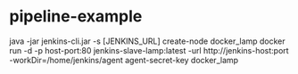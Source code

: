 # pipeline-example

java -jar jenkins-cli.jar -s [JENKINS_URL] create-node docker_lamp
docker run -d -p  host-port:80 jenkins-slave-lamp:latest -url http://jenkins-host:port -workDir=/home/jenkins/agent agent-secret-key docker_lamp 